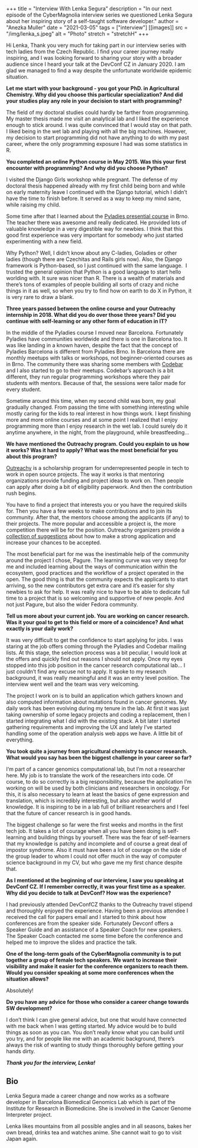 +++
title = "Interview With Lenka Segura"
description = "In our next episode of the CyberMagnolia interview series we questioned Lenka Segura about her inspiring story of a self-taught software developer."
author = "Anezka Muller"
date = "2021-03-05"
tags = ["interview"]
[[images]]
  src = "/img/lenka_s.jpeg"
  alt = "Photo"
  stretch = "stretchH"
+++

Hi Lenka, Thank you very much for taking part in our interview series with tech ladies from the Czech Republic. I find your career journey really inspiring, and I was looking forward to sharing your story with a broader audience since I heard your talk at the DevConf CZ in January 2020. I am glad we managed to find a way despite the unfortunate worldwide epidemic situation.

**Let me start with your background - you got your PhD. in Agricultural Chemistry. Why did you choose this particular specialization? And did your studies play any role in your decision to start with programming?**

The field of my doctoral studies could hardly be farther from programming. My master thesis made me visit an analytical lab and I liked the experience enough to stick around. I was quite convinced that I would stay on that path. I liked being in the wet lab and playing with all the big machines. However, my decision to start programming did not have anything to do with my past career, where the only programming exposure I had was some statistics in R.

**You completed an online Python course in May 2015. Was this your first encounter with programming? And why did you choose Python?**

I visited the Django Girls workshop while pregnant. The defense of my doctoral thesis happened already with my first child being born and while on early maternity leave I continued with the Django tutorial, which I didn’t have the time to finish before. It served as a way to keep my mind sane, while raising my child.

Some time after that I learned about the [Pyladies presential course](https://pyladies.cz/brno/) in Brno. The teacher there was awesome and really dedicated. He provided lots of valuable knowledge in a very digestible way for newbies. I think that this good first experience was very important for somebody who just started experimenting with a new field.

Why Python? Well, I didn’t know about any C-ladies, Goladies or other ladies (though there are Czechitas and Rails girls now). Also, the Django framework is Python-based, so I just continued with the same language.  I trusted the general opinion that Python is a good language to start hello worlding with. It sure was nicer than R. There is a wealth of materials and there’s tons of examples of people building all sorts of crazy and niche things in it as well, so when you try to find how on earth to do X in Python, it is very rare to draw a blank.

**Three years passed between the online course and your Outreachy internship in 2018. What did you do over those three years? Did you continue with self-learning or any other form of education in IT?**

In the middle of the Pyladies course I moved near Barcelona. Fortunately Pyladies have communities worldwide and there is one in Barcelona too. It was like landing in a known haven, despite the fact that the concept of Pyladies Barcelona is different from Pyladies Brno. In Barcelona there are monthly meetups with talks or workshops, not beginner-oriented courses as in Brno. The community there was sharing some members with [Codebar](https://www.codebar.io) and I also started to go to their meetups. Codebar’s approach is a bit different, they run regular programming workshops where they pair students with mentors. Because of that, the sessions were tailor made for every student.

Sometime around this time, when my second child was born, my goal gradually changed. From passing the time with something interesting while mostly caring for the kids to real interest in how things work. I kept finishing more and more online courses and at some point I realized that I enjoy programming more than I enjoy research in the wet lab. I could surely do it anytime anywhere, in the night, from the playground, while breastfeeding...

**We have mentioned the Outreachy program. Could you explain to us how it works? Was it hard to apply? What was the most beneficial for you about this program?**

[Outreachy](https://www.outreachy.org) is a scholarship program for underrepresented people in tech to work in open source projects. The way it works is that mentoring organizations provide funding and project ideas to work on. Then people can apply after doing a bit of eligibility paperwork. And then the contribution rush begins. 

You have to find a project that interests you or you have the required skills for. Then you have a few weeks to make contributions and to join its community. After that, the mentors choose among the applicants (if any) to their projects. The more popular and accessible a project is, the more competition there will be for the position. Outreachy organizers provide a [collection of suggestions](https://www.outreachy.org/apply/) about how to make a strong application and increase your chances to be accepted. 

The most beneficial part for me was the inestimable help of the community around the project I chose, Pagure. The learning curve was very steep for me and included learning about the ways of communication within the ecosystem, good practices and the workflow of a project operated in the open. The good thing is that the community expects the applicants to start arriving, so the new contributors get extra care and it’s easier for shy newbies to ask for help. It was really nice to have to be able to dedicate full time to a project that is so welcoming and supportive of new people. And not just Pagure, but also the wider Fedora community.

**Tell us more about your current job. You are working on cancer research. Was it your goal to get to this field or more of a coincidence? And what exactly is your daily work?**

It was very difficult to get the confidence to start applying for jobs. I was staring at the job offers coming through the Pyladies and Codebar mailing lists. At this stage, the selection process was a bit peculiar, I would look at the offers and quickly find out reasons I should not apply. Once my eyes stopped into this job position in the cancer research computational lab… I just couldn’t find any excuse not to apply. It spoke to my research background, it was really meaningful and it was an entry level position. The interview went well and the team was very welcoming.

The project I work on is to build an application which gathers known and also computed information about mutations found in cancer genomes. My daily work has been evolving during my tenure in the lab. At first it was just taking ownership of some legacy projects and coding a replacement, then I started integrating what I did with the existing stack. A bit later I started gathering requirements and improving the UX and lately I’ve started handling some of the operation analysis web apps we have. A little bit of everything.

**You took quite a journey from agricultural chemistry to cancer research. What would you say has been the biggest challenge in your career so far?**

I‘m part of a cancer genomics computational lab, but I’m not a researcher here. My job is to translate the work of the researchers into code. Of course, to do so correctly is a big responsibility, because the application I’m working on will be used by both clinicians and researchers in oncology. For this, it is also necessary to learn at least the basics of gene expression and translation, which is incredibly interesting, but also another world of knowledge. It is inspiring to be in a lab full of brilliant researchers and I feel that the future of cancer research is in good hands.

The biggest challenge so far were the first weeks and months in the first tech job. It takes a lot of courage when all you have been doing is self-learning and building things by yourself. There was the fear of self-learners that my knowledge is patchy and incomplete and of course a great deal of impostor syndrome. Also it must have been a lot of courage on the side of the group leader to whom I could not offer much in the way of computer science background in my CV, but who gave me my first chance despite that.

**As I mentioned at the beginning of our interview, I saw you speaking at DevConf CZ. If I remember correctly, it was your first time as a speaker. Why did you decide to talk at DevConf? How was the experience?**

I had previously attended DevConfCZ thanks to the Outreachy travel stipend and thoroughly enjoyed the experience. Having been a previous attendee I received the call for papers email and I started to think about how conferences are from the speaker side. Fortunately Devconf offers a Speaker Guide and an assistance of a Speaker Coach for new speakers. The Speaker Coach contacted me some time before the conference and helped me to improve the slides and practice the talk.

**One of the long-term goals of the CyberMagnolia community is to put together a group of female tech speakers. We want to increase their visibility and make it easier for the conference organizers to reach them. Would you consider speaking at some more conferences when the situation allows?**

Absolutely!

**Do you have any advice for those who consider a career change towards SW development?**

I don’t think I can give general advice, but one that would have connected with me back when I was getting started. My advice would be to build things as soon as you can. You don’t really know what you can build until you try, and for people like me with an academic background, there’s always the risk of wanting to study things thoroughly before getting your hands dirty.


**_Thank you for the interview, Lenka!_**

## Bio

Lenka Segura made a career change and now works as a software developer in Barcelona Biomedical Genomics Lab which is part of the Institute for Research in Biomedicine. She is involved in the Cancer Genome Interpreter project.

Lenka likes mountains from all possible angles and in all seasons, bakes her own bread, drinks tea and watches anime. She cannot wait to go to visit Japan again.
